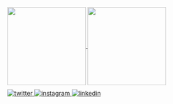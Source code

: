 <a href="https://github.com/olafkotur/olafkotur">
  <img align="center" src="https://github-readme-stats.vercel.app/api?username=olafkotur&show_icons=true&theme=dark&icon_color=1ed9cf&count_private=true" style="height:180px;"/>
</a>
<a href="https://github.com/olafkotur/olafkotur">
  <img align="center" src="https://github-readme-stats-n6q8nrw7v-olafkotur.vercel.app/api/top-langs/?username=olafkotur&layout=compact&theme=dark&hide=html,css,dart" style="height:180px;" />
</a>

<div align="left" style="margin-top:10px;">
  <a href="https://twitter.com/olafkotur" target="_blank">
    <img src=https://img.shields.io/badge/twitter-%2300acee.svg?&style=for-the-badge&logo=twitter&logoColor=white alt=twitter style="margin-bottom: 5px;" />
  </a>
  <a href="https://www.instagram.com/olafkotur" target="_blank">
    <img src=https://img.shields.io/badge/instagram-%23000000.svg?&style=for-the-badge&logo=instagram&logoColor=white alt=instagram style="margin-bottom: 5px;" />
  </a>
  <a href="https://www.linkedin.com/in/olaf-kotur-3b9b4366/" target="_blank">
    <img src=https://img.shields.io/badge/linkedin-%231E77B5.svg?&style=for-the-badge&logo=linkedin&logoColor=white alt=linkedin style="margin-bottom: 5px;" />
  </a>
</div>
